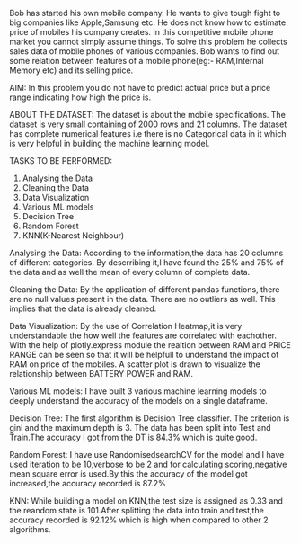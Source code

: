Bob has started his own mobile company. He wants to give tough fight to big companies like Apple,Samsung etc.
He does not know how to estimate price of mobiles his company creates. In this competitive mobile phone market you cannot simply assume things. To solve this problem he collects sales data of mobile phones of various companies.
Bob wants to find out some relation between features of a mobile phone(eg:- RAM,Internal Memory etc) and its selling price.

AIM: In this problem you do not have to predict actual price but a price range indicating how high the price is.

ABOUT THE DATASET: The dataset is about the mobile specifications. The dataset is very small containing of 2000 rows and 21 columns. The dataset has complete numerical features i.e there is no Categorical data in it which is very helpful in building the machine learning model.

TASKS TO BE PERFORMED: 
1. Analysing the Data
2. Cleaning the Data
3. Data Visualization
4. Various ML models
5. Decision Tree
6. Random Forest
7. KNN(K-Nearest Neighbour)

Analysing the Data: According to the information,the data has 20 columns of different categories. By descrribing it,I have found the 25% and 75% of the data and as well the mean of every column of complete  data.

Cleaning the Data: By the application of different pandas functions, there are no null values present in the data. There are no outliers as well. This implies that the data is already cleaned.

Data Visualization: By the use of Correlation Heatmap,it is very understandable the how well the features are correlated with eachother. With the help of plotly.express module the realtion between RAM and PRICE RANGE can be seen so that it will be helpfull to understand the impact of RAM on price of the mobiles. A scatter plot is drawn to visualize the relationship between BATTERY POWER and RAM.

Various ML models: I have built 3 various machine learning models to deeply understand the accuracy of the models on a single dataframe.

Decision Tree: The first algorithm is Decision Tree classifier. The criterion is gini and the maximum depth is 3. The data has been split into Test and Train.The accuracy I got from the DT is 84.3% which is quite good.

Random Forest: I have use RandomisedsearchCV for the model and I have used iteration to be 10,verbose to be 2 and for calculating scoring,negative mean square error is used.By this the accuracy of the model got increased,the accuracy recorded is 87.2%

KNN: While building a model on KNN,the test size is assigned as 0.33 and the reandom state is 101.After splitting the data into train and test,the accuracy recorded is 92.12% which is high when compared to other 2 algorithms.
